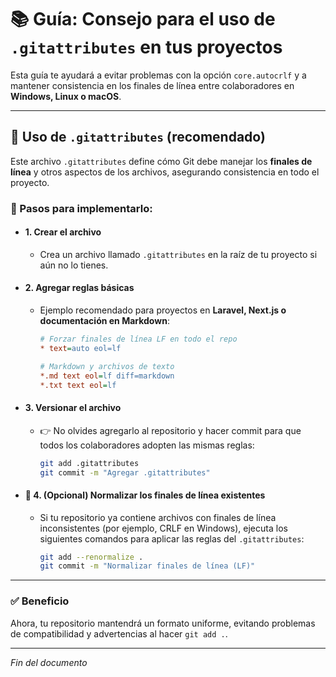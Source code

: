 # 📚 Guía: Consejo para el uso de `.gitattributes` en tus proyectos

Esta guía te ayudará a evitar problemas con la opción `core.autocrlf` y a mantener consistencia en los finales de línea entre colaboradores en **Windows, Linux o macOS**.

---

## 📄 Uso de `.gitattributes` (recomendado)

Este archivo `.gitattributes` define cómo Git debe manejar los **finales de línea** y otros aspectos de los archivos, asegurando consistencia en todo el proyecto.

### 📝 Pasos para implementarlo:

- #### 1. Crear el archivo
    - Crea un archivo llamado `.gitattributes` en la raíz de tu proyecto si aún no lo tienes.

- #### 2. Agregar reglas básicas
    - Ejemplo recomendado para proyectos en **Laravel, Next.js o documentación en Markdown**:

        ```ini
        # Forzar finales de línea LF en todo el repo
        * text=auto eol=lf

        # Markdown y archivos de texto
        *.md text eol=lf diff=markdown
        *.txt text eol=lf
        ```

- #### 3. Versionar el archivo
    - 👉 No olvides agregarlo al repositorio y hacer commit para que todos los colaboradores adopten las mismas reglas:

        ```bash
        git add .gitattributes
        git commit -m "Agregar .gitattributes"
        ```

- #### 🧹 4. (Opcional) Normalizar los finales de línea existentes

    - Si tu repositorio ya contiene archivos con finales de línea inconsistentes (por ejemplo, CRLF en Windows), ejecuta los siguientes comandos para aplicar las reglas del `.gitattributes`:

        ```bash
        git add --renormalize .
        git commit -m "Normalizar finales de línea (LF)"
        ```

---

### ✅ Beneficio
Ahora, tu repositorio mantendrá un formato uniforme, evitando problemas de compatibilidad y advertencias al hacer `git add .`.

---

*Fin del documento*

